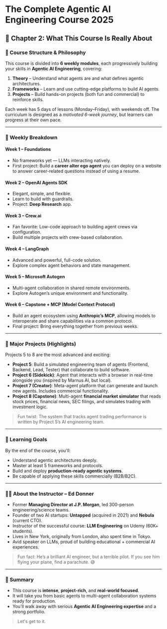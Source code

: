 
# The Complete Agentic AI Engineering Course 2025

## 📘 Chapter 2: What This Course Is Really About

### 🎯 Course Structure & Philosophy

This course is divided into **6 weekly modules**, each progressively building your skills in **Agentic AI Engineering**, covering:

1. **Theory** – Understand what agents are and what defines agentic architectures.
2. **Frameworks** – Learn and use cutting-edge platforms to build AI agents.
3. **Projects** – Build hands-on projects (both fun and commercial) to reinforce skills.

Each week has 5 days of lessons (Monday–Friday), with weekends off. The curriculum is designed as a *motivated 6-week journey*, but learners can progress at their own pace.

---

### 📅 Weekly Breakdown

#### Week 1 – **Foundations**
- No frameworks yet — LLMs interacting natively.
- First project: Build a **career alter ego agent** you can deploy on a website to answer career-related questions instead of using a resume.

#### Week 2 – **OpenAI Agents SDK**
- Elegant, simple, and flexible.
- Learn to build with guardrails.
- Project: **Deep Research** app.

#### Week 3 – **Crew.ai**
- Fan favorite: Low-code approach to building agent crews via configuration.
- Build multiple projects with crew-based collaboration.

#### Week 4 – **LangGraph**
- Advanced and powerful, full-code solution.
- Explore complex agent behaviors and state management.

#### Week 5 – **Microsoft Autogen**
- Multi-agent collaboration in shared remote environments.
- Explore Autogen’s unique environment and functionality.

#### Week 6 – **Capstone + MCP (Model Context Protocol)**
- Build an agent ecosystem using **Anthropic’s MCP**, allowing models to interoperate and share capabilities via a common protocol.
- Final project: Bring everything together from previous weeks.

---

### 🚧 Major Projects (Highlights)

Projects 5 to 8 are the most advanced and exciting:

- **Project 5**: Build a simulated engineering team of agents (Frontend, Backend, Lead, Tester) that collaborate to build software.
- **Project 6 (Sidekick)**: Agent that interacts with a browser in real-time alongside you (inspired by Marnus AI, but local).
- **Project 7 (Creator)**: Meta-agent platform that can generate and launch new agents. Includes commercial functionality.
- **Project 8 (Capstone)**: Multi-agent **financial market simulator** that reads stock prices, financial news, SEC filings, and simulates trading with investment logic.

> Fun twist: The system that tracks agent trading performance is written by Project 5’s AI engineering team.

---

### 🧠 Learning Goals

By the end of the course, you'll:
- Understand agentic architectures deeply.
- Master at least 5 frameworks and protocols.
- Build and deploy **production-ready agentic systems**.
- Be capable of applying these skills commercially (B2B/B2C).

---

### 👨‍🏫 About the Instructor – Ed Donner

- Former **Managing Director at J.P. Morgan**, led 300-person engineering/science teams.
- Founder of two AI startups: **Untapped** (acquired in 2021) and **Nebula** (current CTO).
- Instructor of the successful course: **LLM Engineering** on Udemy (60K+ students).
- Lives in New York, originally from London, also spent time in Tokyo.
- Avid speaker on LLMs, proud of building educational + commercial AI experiences.

> Fun fact: He’s a brilliant AI engineer, but a terrible pilot. If you see him flying your plane, find a parachute. 😅

---

### 🧭 Summary

- This course is **intense**, **project-rich**, and **real-world focused**.
- It will take you from basic agents to multi-agent collaboration systems ready for production.
- You'll walk away with serious **Agentic AI Engineering expertise** and a strong portfolio.

> Let's get to it.
